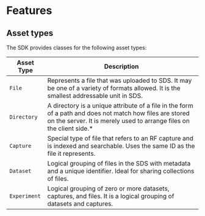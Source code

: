 # Features

## Asset types

The SDK provides classes for the following asset types:

| Asset Type   | Description                                                                                                                                                                       |
| ------------ | --------------------------------------------------------------------------------------------------------------------------------------------------------------------------------- |
| `File`       | Represents a file that was uploaded to SDS. It may be one of a variety of formats allowed. It is the smallest addressable unit in SDS.                                            |
| `Directory`  | A directory is a unique attribute of a file in the form of a path and does not match how files are stored on the server. It is merely used to arrange files on the client side.\* |
| `Capture`    | Special type of file that refers to an RF capture and is indexed and searchable. Uses the same ID as the file it represents.                                                      |
| `Dataset`    | Logical grouping of files in the SDS with metadata and a unique identifier. Ideal for sharing collections of files.                                                               |
| `Experiment` | Logical grouping of zero or more datasets, captures, and files. It is a logical grouping of datasets and captures.                                                                |
